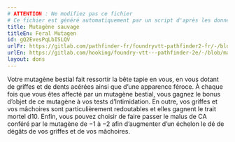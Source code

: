 ```yaml
---
# ATTENTION : Ne modifiez pas ce fichier
# Ce fichier est généré automatiquement par un script d'après les données du module Foundry VTT officiel et de sa traduction
title: Mutagène sauvage
titleEn: Feral Mutagen
id: gQ2EvesPqLbISLQV
urlFr: https://gitlab.com/pathfinder-fr/foundryvtt-pathfinder2-fr/-/blob/master/data/feats/gQ2EvesPqLbISLQV.htm
urlEn: https://gitlab.com/hooking/foundry-vtt---pathfinder-2e/-/blob/master/packs/data/feats.db/feral-mutagen.json
layout: dons
---
```

Votre mutagène bestial fait ressortir la bête tapie en vous, en vous dotant de griffes et de dents acérées ainsi que d’une apparence féroce. À chaque fois que vous êtes affecté par un mutagène bestial, vous gagnez le bonus d’objet de ce mutagène à vos tests d’Intimidation. En outre, vos griffes et vos mâchoires sont particulièrement redoutables et elles gagnent le trait mortel d10. Enfin, vous pouvez choisir de faire passer le malus de CA conféré par le mutagène de −1 à −2 afin d’augmenter d’un échelon le dé de dégâts de vos griffes et de vos mâchoires.
